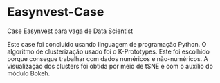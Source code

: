 # Easynvest-Case
Case Easynvest para vaga de Data Scientist

Este case foi concluído usando linguagem de programação Python. O algoritmo de clusterização usado foi o K-Prototypes. Este foi escolhido porque consegue trabalhar com dados numéricos e não-numéricos. A visualização dos clusters foi obtida por meio de tSNE e com o auxílio do módulo Bokeh. 
